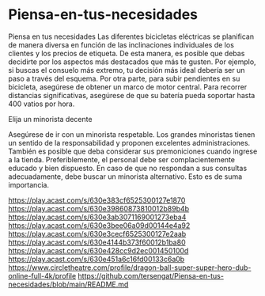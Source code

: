 # Piensa-en-tus-necesidades
Piensa en tus necesidades
Las diferentes bicicletas eléctricas se planifican de manera diversa en función de las inclinaciones individuales de los clientes y los precios de etiqueta. De esta manera, es posible que debas decidirte por los aspectos más destacados que más te gusten. Por ejemplo, si buscas el consuelo más extremo, tu decisión más ideal debería ser un paso a través del esquema. Por otra parte, para subir pendientes en su bicicleta, asegúrese de obtener un marco de motor central. Para recorrer distancias significativas, asegúrese de que su batería pueda soportar hasta 400 vatios por hora.

Elija un minorista decente

Asegúrese de ir con un minorista respetable. Los grandes minoristas tienen un sentido de la responsabilidad y proponen excelentes administraciones. También es posible que deba considerar sus premoniciones cuando ingrese a la tienda. Preferiblemente, el personal debe ser complacientemente educado y bien dispuesto. En caso de que no respondan a sus consultas adecuadamente, debe buscar un minorista alternativo. Esto es de suma importancia.

https://play.acast.com/s/630e383cf6525300127e1870
https://play.acast.com/s/630e39860873810012b89b4b
https://play.acast.com/s/630e3ab3071169001273eba4
https://play.acast.com/s/630e3bee06a09d00144e4a92
https://play.acast.com/s/630e3cecf6525300127e2aab
https://play.acast.com/s/630e4144b373f60012b1ba80
https://play.acast.com/s/630e428cc9d2ec001450100d
https://play.acast.com/s/630e451a6c16fd00133c6a0b
https://www.circletheatre.com/profile/dragon-ball-super-super-hero-dub-online-full-4k/profile
https://github.com/tersengat/Piensa-en-tus-necesidades/blob/main/README.md
